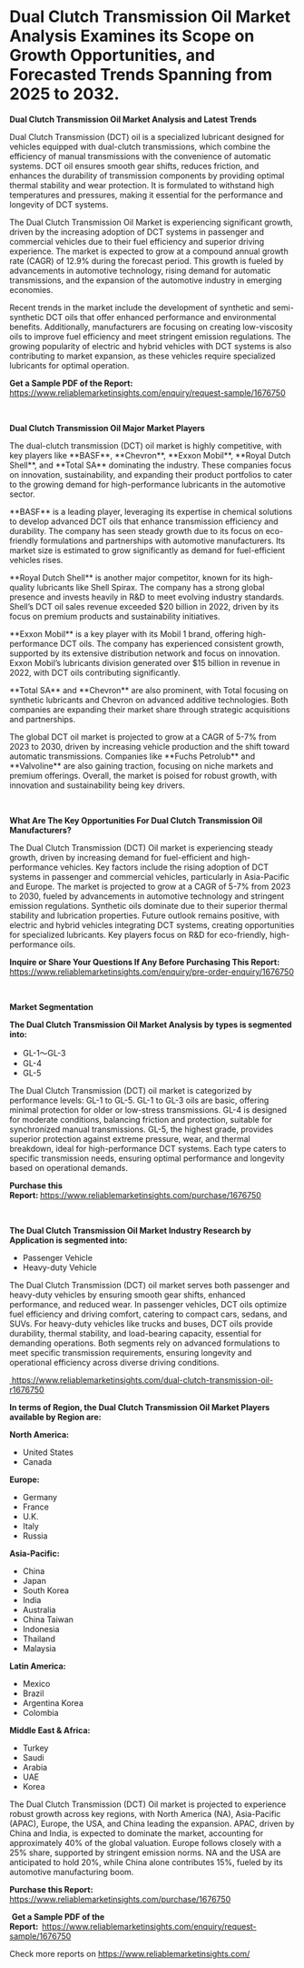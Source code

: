<p><h1>Dual Clutch Transmission Oil Market Analysis Examines its Scope on Growth Opportunities, and Forecasted Trends Spanning from 2025 to 2032.</h1></p><p><strong>Dual Clutch Transmission Oil Market Analysis and Latest Trends</strong></p>
<p><p>Dual Clutch Transmission (DCT) oil is a specialized lubricant designed for vehicles equipped with dual-clutch transmissions, which combine the efficiency of manual transmissions with the convenience of automatic systems. DCT oil ensures smooth gear shifts, reduces friction, and enhances the durability of transmission components by providing optimal thermal stability and wear protection. It is formulated to withstand high temperatures and pressures, making it essential for the performance and longevity of DCT systems.</p><p>The Dual Clutch Transmission Oil Market is experiencing significant growth, driven by the increasing adoption of DCT systems in passenger and commercial vehicles due to their fuel efficiency and superior driving experience. The market is expected to grow at a compound annual growth rate (CAGR) of 12.9% during the forecast period. This growth is fueled by advancements in automotive technology, rising demand for automatic transmissions, and the expansion of the automotive industry in emerging economies.</p><p>Recent trends in the market include the development of synthetic and semi-synthetic DCT oils that offer enhanced performance and environmental benefits. Additionally, manufacturers are focusing on creating low-viscosity oils to improve fuel efficiency and meet stringent emission regulations. The growing popularity of electric and hybrid vehicles with DCT systems is also contributing to market expansion, as these vehicles require specialized lubricants for optimal operation.</p></p>
<p><strong>Get a Sample PDF of the Report:&nbsp;</strong> <a href="https://www.reliablemarketinsights.com/enquiry/request-sample/1676750?utm_campaign=2110&utm_medium=2&utm_source=Github&utm_content=ia&utm_term=25012025&utm_id=dual-clutch-transmission-oil">https://www.reliablemarketinsights.com/enquiry/request-sample/1676750</a></p>
<p>&nbsp;</p>
<p><strong>Dual Clutch Transmission Oil Major Market Players</strong></p>
<p><p>The dual-clutch transmission (DCT) oil market is highly competitive, with key players like **BASF**, **Chevron**, **Exxon Mobil**, **Royal Dutch Shell**, and **Total SA** dominating the industry. These companies focus on innovation, sustainability, and expanding their product portfolios to cater to the growing demand for high-performance lubricants in the automotive sector.</p><p>**BASF** is a leading player, leveraging its expertise in chemical solutions to develop advanced DCT oils that enhance transmission efficiency and durability. The company has seen steady growth due to its focus on eco-friendly formulations and partnerships with automotive manufacturers. Its market size is estimated to grow significantly as demand for fuel-efficient vehicles rises.</p><p>**Royal Dutch Shell** is another major competitor, known for its high-quality lubricants like Shell Spirax. The company has a strong global presence and invests heavily in R&D to meet evolving industry standards. Shell’s DCT oil sales revenue exceeded $20 billion in 2022, driven by its focus on premium products and sustainability initiatives.</p><p>**Exxon Mobil** is a key player with its Mobil 1 brand, offering high-performance DCT oils. The company has experienced consistent growth, supported by its extensive distribution network and focus on innovation. Exxon Mobil’s lubricants division generated over $15 billion in revenue in 2022, with DCT oils contributing significantly.</p><p>**Total SA** and **Chevron** are also prominent, with Total focusing on synthetic lubricants and Chevron on advanced additive technologies. Both companies are expanding their market share through strategic acquisitions and partnerships.</p><p>The global DCT oil market is projected to grow at a CAGR of 5-7% from 2023 to 2030, driven by increasing vehicle production and the shift toward automatic transmissions. Companies like **Fuchs Petrolub** and **Valvoline** are also gaining traction, focusing on niche markets and premium offerings. Overall, the market is poised for robust growth, with innovation and sustainability being key drivers.</p></p>
<p>&nbsp;</p>
<p><strong>What Are The Key Opportunities For Dual Clutch Transmission Oil Manufacturers?</strong></p>
<p><p>The Dual Clutch Transmission (DCT) Oil market is experiencing steady growth, driven by increasing demand for fuel-efficient and high-performance vehicles. Key factors include the rising adoption of DCT systems in passenger and commercial vehicles, particularly in Asia-Pacific and Europe. The market is projected to grow at a CAGR of 5-7% from 2023 to 2030, fueled by advancements in automotive technology and stringent emission regulations. Synthetic oils dominate due to their superior thermal stability and lubrication properties. Future outlook remains positive, with electric and hybrid vehicles integrating DCT systems, creating opportunities for specialized lubricants. Key players focus on R&D for eco-friendly, high-performance oils.</p></p>
<p><strong>Inquire or Share Your Questions If Any Before Purchasing This Report:</strong> <a href="https://www.reliablemarketinsights.com/enquiry/pre-order-enquiry/1676750?utm_campaign=2110&utm_medium=2&utm_source=Github&utm_content=ia&utm_term=25012025&utm_id=dual-clutch-transmission-oil">https://www.reliablemarketinsights.com/enquiry/pre-order-enquiry/1676750</a></p>
<p>&nbsp;</p>
<p><strong>Market Segmentation</strong></p>
<p><strong>The Dual Clutch Transmission Oil Market Analysis by types is segmented into:</strong></p>
<p><ul><li>GL-1～GL-3</li><li>GL-4</li><li>GL-5</li></ul></p>
<p><p>The Dual Clutch Transmission (DCT) oil market is categorized by performance levels: GL-1 to GL-5. GL-1 to GL-3 oils are basic, offering minimal protection for older or low-stress transmissions. GL-4 is designed for moderate conditions, balancing friction and protection, suitable for synchronized manual transmissions. GL-5, the highest grade, provides superior protection against extreme pressure, wear, and thermal breakdown, ideal for high-performance DCT systems. Each type caters to specific transmission needs, ensuring optimal performance and longevity based on operational demands.</p></p>
<p><strong>Purchase this Report:&nbsp;</strong><a href="https://www.reliablemarketinsights.com/purchase/1676750?utm_campaign=2110&utm_medium=2&utm_source=Github&utm_content=ia&utm_term=25012025&utm_id=dual-clutch-transmission-oil">https://www.reliablemarketinsights.com/purchase/1676750</a></p>
<p>&nbsp;</p>
<p><strong>The Dual Clutch Transmission Oil Market Industry Research by Application is segmented into:</strong></p>
<p><ul><li>Passenger Vehicle</li><li>Heavy-duty Vehicle</li></ul></p>
<p><p>The Dual Clutch Transmission (DCT) oil market serves both passenger and heavy-duty vehicles by ensuring smooth gear shifts, enhanced performance, and reduced wear. In passenger vehicles, DCT oils optimize fuel efficiency and driving comfort, catering to compact cars, sedans, and SUVs. For heavy-duty vehicles like trucks and buses, DCT oils provide durability, thermal stability, and load-bearing capacity, essential for demanding operations. Both segments rely on advanced formulations to meet specific transmission requirements, ensuring longevity and operational efficiency across diverse driving conditions.</p></p>
<p><a href="https://www.reliablemarketinsights.com/dual-clutch-transmission-oil-r1676750?utm_campaign=2110&utm_medium=2&utm_source=Github&utm_content=ia&utm_term=25012025&utm_id=dual-clutch-transmission-oil">&nbsp;https://www.reliablemarketinsights.com/dual-clutch-transmission-oil-r1676750</a></p>
<p><strong>In terms of Region, the Dual Clutch Transmission Oil Market Players available by Region are:</strong></p>
<p>
    <p> <strong> North America: </strong>
        <ul>
            <li>United States</li>
            <li>Canada</li>
        </ul>
        </p> 
    <p> <strong> Europe: </strong>
        <ul>
            <li>Germany</li>
            <li>France</li>
            <li>U.K.</li>
            <li>Italy</li>
            <li>Russia</li>
        </ul>
        </p> 
    <p> <strong> Asia-Pacific: </strong>
        <ul>
            <li>China</li>
            <li>Japan</li>
            <li>South Korea</li>
            <li>India</li>
            <li>Australia</li>
            <li>China Taiwan</li>
            <li>Indonesia</li>
            <li>Thailand</li>
            <li>Malaysia</li>
        </ul>
        </p> 
    <p> <strong> Latin America: </strong>
        <ul>
            <li>Mexico</li>
            <li>Brazil</li>
            <li>Argentina Korea</li>
            <li>Colombia</li>
        </ul>
        </p> 
    <p> <strong> Middle East & Africa: </strong>
        <ul>
            <li>Turkey</li>
            <li>Saudi</li>
            <li>Arabia</li>
            <li>UAE</li>
            <li>Korea</li>
        </ul>
    </p>
    </p>
<p><p>The Dual Clutch Transmission (DCT) Oil market is projected to experience robust growth across key regions, with North America (NA), Asia-Pacific (APAC), Europe, the USA, and China leading the expansion. APAC, driven by China and India, is expected to dominate the market, accounting for approximately 40% of the global valuation. Europe follows closely with a 25% share, supported by stringent emission norms. NA and the USA are anticipated to hold 20%, while China alone contributes 15%, fueled by its automotive manufacturing boom.</p></p>
<p><strong>Purchase this Report: </strong><a href="https://www.reliablemarketinsights.com/purchase/1676750?utm_campaign=2110&utm_medium=2&utm_source=Github&utm_content=ia&utm_term=25012025&utm_id=dual-clutch-transmission-oil">https://www.reliablemarketinsights.com/purchase/1676750</a></p>
<p>&nbsp;<strong>Get a Sample PDF of the Report:&nbsp;&nbsp;</strong><a href="https://www.reliablemarketinsights.com/enquiry/request-sample/1676750?utm_campaign=2110&utm_medium=2&utm_source=Github&utm_content=ia&utm_term=25012025&utm_id=dual-clutch-transmission-oil">https://www.reliablemarketinsights.com/enquiry/request-sample/1676750</a></p>
<p><strong></strong></p>
<p>Check more reports on <a href="https://www.reliablemarketinsights.com/?utm_campaign=2110&utm_medium=2&utm_source=Github&utm_content=ia&utm_term=25012025&utm_id=dual-clutch-transmission-oil">https://www.reliablemarketinsights.com/</a></p>